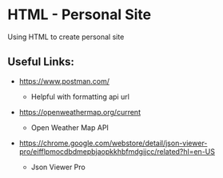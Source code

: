 # HTML - Personal Site

Using HTML to create personal site

## Useful Links:
- https://www.postman.com/
    - Helpful with formatting api url

- https://openweathermap.org/current
    - Open Weather Map API

- https://chrome.google.com/webstore/detail/json-viewer-pro/eifflpmocdbdmepbjaopkkhbfmdgijcc/related?hl=en-US
    - Json Viewer Pro
